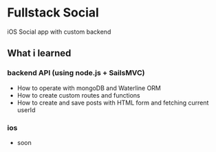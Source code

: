 # Fullstack Social

iOS Social app with custom backend

## What i learned
### backend API (using node.js + SailsMVC)
* How to operate with mongoDB and Waterline ORM
* How to create custom routes and functions
* How to create and save posts with HTML form and fetching current userId

### ios
* soon
